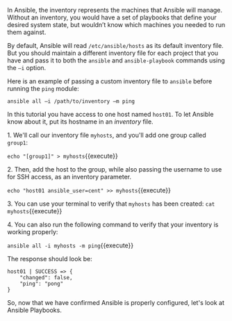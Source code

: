 In Ansible, the inventory represents the machines that Ansible will manage.  Without an inventory, you would have a set of playbooks that define your desired system state, but wouldn’t know which machines you needed to run them against.

By default, Ansible will read `/etc/ansible/hosts` as its default inventory file. But you should maintain a different inventory file for each project that you have and pass it to both the `ansible` and `ansible-playbook` commands using the `–i` option.

Here is an example of passing a custom inventory file to `ansible` before running the `ping` module:

```
ansible all –i /path/to/inventory –m ping
```

In this tutorial you have access to one host named `host01`. To let Ansible know about it, put its hostname in an *inventory* file.

1\. We'll call our inventory file `myhosts`, and you'll add one group called `group1`:

`echo "[group1]" > myhosts`{{execute}}

2\. Then, add the host to the group, while also passing the username to use for SSH access, as an inventory parameter.

`echo "host01 ansible_user=cent" >> myhosts`{{execute}}

3\. You can use your terminal to verify that `myhosts` has been created: `cat myhosts`{{execute}}

4\. You can also run the following command to verify that your inventory is working properly:

`ansible all -i myhosts -m ping`{{execute}}

The response should look be:
```
host01 | SUCCESS => {
    "changed": false,
    "ping": "pong"
}
```

So, now that we have confirmed Ansible is properly configured, let's look at Ansible Playbooks.
